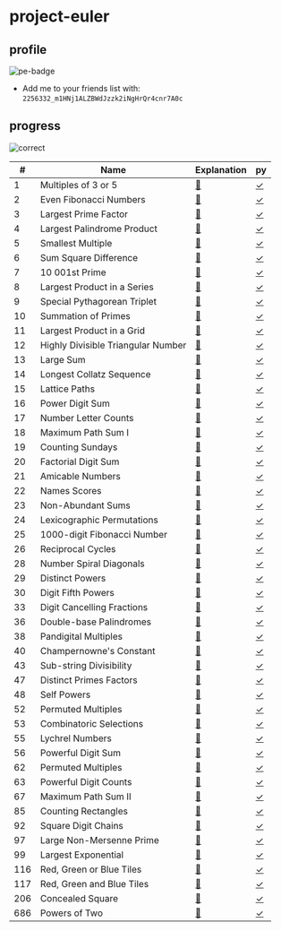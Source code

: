 # project-euler

## profile

![pe-badge](https://projecteuler.net/profile/haklee.png)

- Add me to your friends list with: `2256332_m1HNj1ALZBWdJzzk2iNgHrQr4cnr7A0c`

## progress

![correct](https://projecteuler.net/images/clipart/answer_correct.png)

| #  | Name | Explanation | py |
|----|------|-------------|----|
|1   |Multiples of 3 or 5|[📄](pe/1.md)|[✓](pe/1.py)|
|2   |Even Fibonacci Numbers|[📄](pe/2.md)|[✓](pe/2.py)|
|3   |Largest Prime Factor|[📄](pe/3.md)|[✓](pe/3.py)|
|4   |Largest Palindrome Product|[📄](pe/4.md)|[✓](pe/4.py)|
|5   |Smallest Multiple|[📄](pe/5.md)|[✓](pe/5.py)|
|6   |Sum Square Difference|[📄](pe/6.md)|[✓](pe/6.py)|
|7   |10 001st Prime|[📄](pe/7.md)|[✓](pe/7.py)|
|8   |Largest Product in a Series|[📄](pe/8.md)|[✓](pe/8.py)|
|9   |Special Pythagorean Triplet|[📄](pe/9.md)|[✓](pe/9.py)|
|10  |Summation of Primes|[📄](pe/10.md)|[✓](pe/10.py)|
|11  |Largest Product in a Grid|[📄](pe/11.md)|[✓](pe/11.py)|
|12  |Highly Divisible Triangular Number|[📄](pe/12.md)|[✓](pe/12.py)|
|13  |Large Sum|[📄](pe/13.md)|[✓](pe/13.py)|
|14  |Longest Collatz Sequence|[📄](pe/14.md)|[✓](pe/14.py)|
|15  |Lattice Paths|[📄](pe/15.md)|[✓](pe/15.py)|
|16  |Power Digit Sum|[📄](pe/16.md)|[✓](pe/16.py)|
|17  |Number Letter Counts|[📄](pe/17.md)|[✓](pe/17.py)|
|18  |Maximum Path Sum I|[📄](pe/18.md)|[✓](pe/18.py)|
|19  |Counting Sundays|[📄](pe/19.md)|[✓](pe/19.py)|
|20  |Factorial Digit Sum|[📄](pe/20.md)|[✓](pe/20.py)|
|21  |Amicable Numbers|[📄](pe/21.md)|[✓](pe/21.py)|
|22  |Names Scores|[📄](pe/22.md)|[✓](pe/22.py)|
|23  |Non-Abundant Sums|[📄](pe/23.md)|[✓](pe/23.py)|
|24  |Lexicographic Permutations|[📄](pe/24.md)|[✓](pe/24.py)|
|25  |1000-digit Fibonacci Number|[📄](pe/25.md)|[✓](pe/25.py)|
|26  |Reciprocal Cycles|[📄](pe/26.md)|[✓](pe/26.py)|
|28  |Number Spiral Diagonals|[📄](pe/28.md)|[✓](pe/28.py)|
|29  |Distinct Powers|[📄](pe/29.md)|[✓](pe/29.py)|
|30  |Digit Fifth Powers|[📄](pe/30.md)|[✓](pe/30.py)|
|33  |Digit Cancelling Fractions|[📄](pe/33.md)|[✓](pe/33.py)|
|36  |Double-base Palindromes|[📄](pe/36.md)|[✓](pe/36.py)|
|38  |Pandigital Multiples|[📄](pe/38.md)|[✓](pe/38.py)|
|40  |Champernowne's Constant|[📄](pe/40.md)|[✓](pe/40.py)|
|43  |Sub-string Divisibility|[📄](pe/43.md)|[✓](pe/43.py)|
|47  |Distinct Primes Factors|[📄](pe/47.md)|[✓](pe/47.py)|
|48  |Self Powers|[📄](pe/48.md)|[✓](pe/48.py)|
|52  |Permuted Multiples|[📄](pe/52.md)|[✓](pe/52.py)|
|53  |Combinatoric Selections|[📄](pe/53.md)|[✓](pe/53.py)|
|55  |Lychrel Numbers|[📄](pe/55.md)|[✓](pe/55.py)|
|56  |Powerful Digit Sum|[📄](pe/56.md)|[✓](pe/56.py)|
|62  |Permuted Multiples|[📄](pe/62.md)|[✓](pe/62.py)|
|63  |Powerful Digit Counts|[📄](pe/63.md)|[✓](pe/63.py)|
|67  |Maximum Path Sum II|[📄](pe/67.md)|[✓](pe/67.py)|
|85  |Counting Rectangles|[📄](pe/85.md)|[✓](pe/85.py)|
|92  |Square Digit Chains|[📄](pe/92.md)|[✓](pe/92.py)|
|97  |Large Non-Mersenne Prime|[📄](pe/97.md)|[✓](pe/97.py)|
|99  |Largest Exponential|[📄](pe/99.md)|[✓](pe/99.py)|
|116 |Red, Green or Blue Tiles|[📄](pe/116.md)|[✓](pe/116.py)|
|117 |Red, Green and Blue Tiles|[📄](pe/117.md)|[✓](pe/117.py)|
|206 |Concealed Square|[📄](pe/206.md)|[✓](pe/206.py)|
|686 |Powers of Two|[📄](pe/686.md)|[✓](pe/686.py)|
